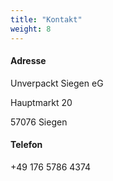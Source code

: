 ```yaml
---
title: "Kontakt"
weight: 8
---
```


#### Adresse

Unverpackt Siegen eG

Hauptmarkt 20

57076 Siegen

#### Telefon

+49 176 5786 4374
